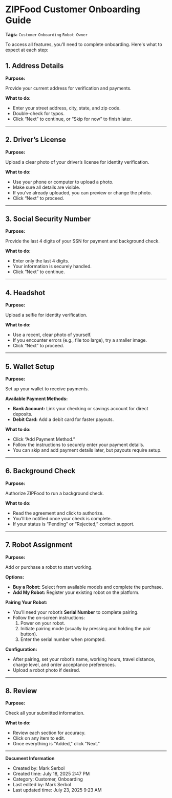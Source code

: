 # ZIPFood Customer Onboarding Guide

**Tags:** `Customer` `Onboarding` `Robot Owner`

To access all features, you'll need to complete onboarding. Here's what to expect at each step:

## **1. Address Details**

**Purpose:**

Provide your current address for verification and payments.

**What to do:**

- Enter your street address, city, state, and zip code.
- Double-check for typos.
- Click “Next” to continue, or “Skip for now” to finish later.

---

## **2. Driver’s License**

**Purpose:**

Upload a clear photo of your driver’s license for identity verification.

**What to do:**

- Use your phone or computer to upload a photo.
- Make sure all details are visible.
- If you’ve already uploaded, you can preview or change the photo.
- Click “Next” to proceed.

---

## **3. Social Security Number**

**Purpose:**

Provide the last 4 digits of your SSN for payment and background check.

**What to do:**

- Enter only the last 4 digits.
- Your information is securely handled.
- Click “Next” to continue.

---

## **4. Headshot**

**Purpose:**

Upload a selfie for identity verification.

**What to do:**

- Use a recent, clear photo of yourself.
- If you encounter errors (e.g., file too large), try a smaller image.
- Click “Next” to proceed.

---

## **5. Wallet Setup**

**Purpose:**

Set up your wallet to receive payments.

**Available Payment Methods:**

- **Bank Account:** Link your checking or savings account for direct deposits.
- **Debit Card:** Add a debit card for faster payouts.

**What to do:**

- Click “Add Payment Method.”
- Follow the instructions to securely enter your payment details.
- You can skip and add payment details later, but payouts require setup.

---

## **6. Background Check**

**Purpose:**

Authorize ZIPFood to run a background check.

**What to do:**

- Read the agreement and click to authorize.
- You’ll be notified once your check is complete.
- If your status is “Pending” or “Rejected,” contact support.

---

## **7. Robot Assignment**

**Purpose:**

Add or purchase a robot to start working.

**Options:**

- **Buy a Robot:** Select from available models and complete the purchase.
- **Add My Robot:** Register your existing robot on the platform.

**Pairing Your Robot:**

- You’ll need your robot’s **Serial Number** to complete pairing.
- Follow the on-screen instructions:
    1. Power on your robot.
    2. Initiate pairing mode (usually by pressing and holding the pair button).
    3. Enter the serial number when prompted.

**Configuration:**

- After pairing, set your robot’s name, working hours, travel distance, charge level, and order acceptance preferences.
- Upload a robot photo if desired.

---

## **8. Review**

**Purpose:**

Check all your submitted information.

**What to do:**

- Review each section for accuracy.
- Click on any item to edit.
- Once everything is "Added," click "Next."

---

**Document Information**
- Created by: Mark Serbol
- Created time: July 18, 2025 2:47 PM
- Category: Customer, Onboarding
- Last edited by: Mark Serbol
- Last updated time: July 23, 2025 9:23 AM